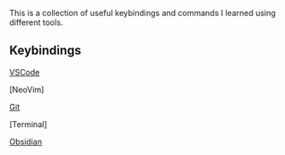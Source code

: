 This is a collection of useful keybindings and commands I learned using different tools.

## Keybindings
[VSCode]([https://github.com/erinchocolate/my-tools/blob/master/keybindings/VSCode.md](https://github.com/erinchocolate/useful-keybindings/blob/master/VSCode.md))

[NeoVim]

[Git](https://github.com/erinchocolate/useful-keybindings/blob/master/Git.md)

[Terminal]

[Obsidian]([https://github.com/erinchocolate/my-tools/blob/master/keybindings/Obsidian.md](https://github.com/erinchocolate/useful-keybindings/blob/master/Obsidian.md))



